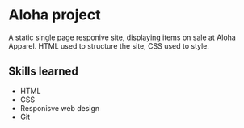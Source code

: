 # Aloha project
A static single page responive site, displaying items on sale at Aloha Apparel. HTML used to structure the site, CSS used to style.

## Skills learned
- HTML
- CSS
- Responisve web design
- Git